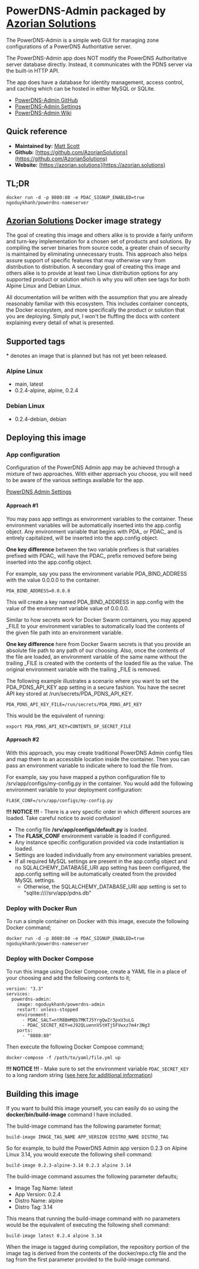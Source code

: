 # PowerDNS-Admin packaged by [Azorian Solutions](https://azorian.solutions)

The PowerDNS-Admin is a simple web GUI for managing zone configurations of a PowerDNS Authoritative server.

The PowerDNS-Admin app does NOT modify the PowerDNS Authoritative server database directly. Instead, it communicates with the PDNS server via the built-in HTTP API.

The app does have a database for identity management, access control, and caching which can be hosted in either MySQL or SQLite.

- [PowerDNS-Admin GitHub](https://github.com/ngoduykhanh/PowerDNS-Admin)
- [PowerDNS-Admin Settings](https://github.com/ngoduykhanh/PowerDNS-Admin/blob/master/docs/settings.md)
- [PowerDNS-Admin Wiki](https://github.com/ngoduykhanh/PowerDNS-Admin/wiki)

## Quick reference

- **Maintained by:** [Matt Scott](https://github.com/AzorianSolutions)
- **Github:** [https://github.com/AzorianSolutions](https://github.com/AzorianSolutions)
- **Website:** [https://azorian.solutions](https://azorian.solutions)

## TL;DR

    docker run -d -p 8080:80 -e PDAC_SIGNUP_ENABLED=true ngoduykhanh/powerdns-nameserver

## [Azorian Solutions](https://azorian.solutions) Docker image strategy

The goal of creating this image and others alike is to provide a fairly uniform and turn-key implementation for a chosen set of products and solutions. By compiling the server binaries from source code, a greater chain of security is maintained by eliminating unnecessary trusts. This approach also helps assure support of specific features that may otherwise vary from distribution to distribution. A secondary goal of creating this image and others alike is to provide at least two Linux distribution options for any supported product or solution which is why you will often see tags for both Alpine Linux and Debian Linux.

All documentation will be written with the assumption that you are already reasonably familiar with this ecosystem. This includes container concepts, the Docker ecosystem, and more specifically the product or solution that you are deploying. Simply put, I won't be fluffing the docs with content explaining every detail of what is presented.

## Supported tags

\* denotes an image that is planned but has not yet been released.

### Alpine Linux

- main, latest
- 0.2.4-alpine, alpine, 0.2.4

### Debian Linux

- 0.2.4-debian, debian

## Deploying this image

### App configuration

Configuration of the PowerDNS Admin app may be achieved through a mixture of two approaches. With either approach you choose, you will need to be aware of the various settings available for the app.

[PowerDNS Admin Settings](https://github.com/ngoduykhanh/PowerDNS-Admin/blob/master/docs/settings.md)

#### Approach #1

You may pass app settings as environment variables to the container. These environment variables will be automatically inserted into the app.config object. Any environment variable that begins with PDA_ or PDAC_ and is entirely capitalized, will be inserted into the app.config object.

**One key difference** between the two variable prefixes is that variables prefixed with PDAC_ will have the PDAC_ prefix removed before being inserted into the app.config object.

For example, say you pass the environment variable PDA_BIND_ADDRESS with the value 0.0.0.0 to the container. 

    PDA_BIND_ADDRESS=0.0.0.0

This will create a key named PDA_BIND_ADDRESS in app.config with the value of the environment variable value of 0.0.0.0.

Similar to how secrets work for Docker Swarm containers, you may append _FILE to your environment variables to automatically load the contents of the given file path into an environment variable.

**One key difference** here from Docker Swarm secrets is that you provide an absolute file path to any path of our choosing. Also, once the contents of the file are loaded, an environment variable of the same name without the trailing _FILE is created with the contents of the loaded file as the value. The original environment variable with the trailing _FILE is removed.

The following example illustrates a scenario where you want to set the PDA_PDNS_API_KEY app setting in a secure fashion. You have the secret API key stored at /run/secrets/PDA_PDNS_API_KEY.

    PDA_PDNS_API_KEY_FILE=/run/secrets/PDA_PDNS_API_KEY

This would be the equivalent of running:

    export PDA_PDNS_API_KEY=CONTENTS_OF_SECRET_FILE

#### Approach #2

With this approach, you may create traditional PowerDNS Admin config files and map them to an accessible location inside the container. Then you can pass an environment variable to indicate where to load the file from.

For example, say you have mapped a python configuration file to /srv/app/configs/my-config.py in the container. You would add the following environment variable to your deployment configuration:

    FLASK_CONF=/srv/app/configs/my-config.py

**!!! NOTICE !!!** - There is a very specific order in which different sources are loaded. Take careful notice to avoid confusion!

- The config file **/srv/app/configs/default.py** is loaded.
- The **FLASK_CONF** environment variable is loaded if configured.
- Any instance specific configuration provided via code instantiation is loaded.
- Settings are loaded individually from any environment variables present.
- If all required MySQL settings are present in the app.config object and no SQLALCHEMY_DATABASE_URI app setting has been configured, the app.config setting will be automatically created from the provided MySQL settings.
  - Otherwise, the SQLALCHEMY_DATABASE_URI app setting is set to "sqlite:////srv/app/pdns.db"

### Deploy with Docker Run

To run a simple container on Docker with this image, execute the following Docker command;

    docker run -d -p 8080:80 -e PDAC_SIGNUP_ENABLED=true ngoduykhanh/powerdns-nameserver

### Deploy with Docker Compose

To run this image using Docker Compose, create a YAML file in a place of your choosing and add the following contents to it;

    version: "3.3"
    services:
      powerdns-admin:
        image: ngoduykhanh/powerdns-admin
        restart: unless-stopped
        environment:
          - PDAC_SALT=ntR8BmMQb7MKTJ5YrgQwZr3pxU3uLG
          - PDAC_SECRET_KEY=eJ92QLuennVStHTj5FVwxz7m4r3Ng3
        ports:
          - "8080:80"

Then execute the following Docker Compose command;

    docker-compose -f /path/to/yaml/file.yml up

**!!! NOTICE !!!** - Make sure to set the environment variable `PDAC_SECRET_KEY` to a long random string ([see here for additional information](https://flask.palletsprojects.com/en/1.1.x/config/#SECRET_KEY))

## Building this image

If you want to build this image yourself, you can easily do so using the **docker/bin/build-image** command I have included.

The build-image command has the following parameter format;

    build-image IMAGE_TAG_NAME APP_VERSION DISTRO_NAME DISTRO_TAG

So for example, to build the PowerDNS Admin app version 0.2.3 on Alpine Linux 3.14, you would execute the following shell command:

    build-image 0.2.3-alpine-3.14 0.2.3 alpine 3.14

The build-image command assumes the following parameter defaults;

- Image Tag Name: latest
- App Version: 0.2.4
- Distro Name: alpine
- Distro Tag: 3.14

This means that running the build-image command with no parameters would be the equivalent of executing the following shell command:

    build-image latest 0.2.4 alpine 3.14

When the image is tagged during compilation, the repository portion of the image tag is derived from the contents of the docker/repo.cfg file and the tag from the first parameter provided to the build-image command.

